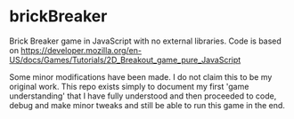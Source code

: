 # brickBreaker
Brick Breaker game in JavaScript with no external libraries. Code is based on https://developer.mozilla.org/en-US/docs/Games/Tutorials/2D_Breakout_game_pure_JavaScript

Some minor modifications have been made. I do not claim this to be my original work. This repo exists simply to document my first 'game understanding' that I have fully understood and then proceeded to code, debug and make minor tweaks and still be able to run this game in the end.
